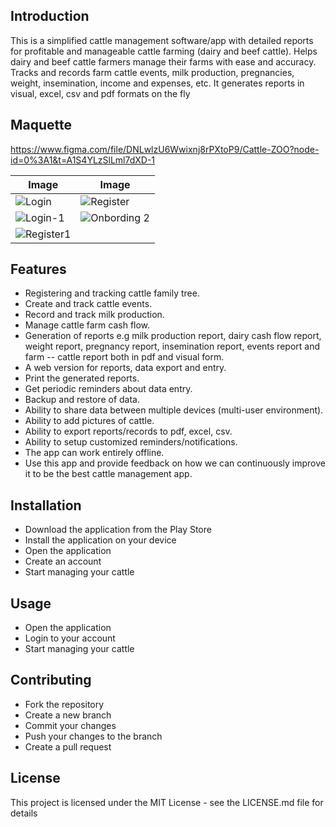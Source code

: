 ## Introduction

This is a simplified cattle management software/app with detailed reports for profitable and manageable cattle farming (dairy and beef cattle).
Helps dairy and beef cattle farmers manage their farms with ease and accuracy. Tracks and records farm cattle events, milk production, pregnancies, weight, insemination, income and expenses, etc. It generates reports in visual, excel, csv and pdf formats on the fly

## Maquette
https://www.figma.com/file/DNLwlzU6Wwixnj8rPXtoP9/Cattle-ZOO?node-id=0%3A1&t=A1S4YLzSlLml7dXD-1

| Image | Image |
|-------|-------|
| ![Login](https://user-images.githubusercontent.com/93929557/216771281-1de7e37f-2b21-46fb-9819-9e2936c2d944.png) |![Register](https://user-images.githubusercontent.com/93929557/216771299-42fa9f0a-d34d-4dfe-8190-036a57ffec40.png) |
| ![Login-1](https://user-images.githubusercontent.com/93929557/216771283-9aa30115-d755-4695-8e47-ddee708ce67f.png)| ![Onbording 2](https://user-images.githubusercontent.com/93929557/216771285-2702254d-4c01-456d-bb6c-3e4f70f4e28f.png) |
|![Register1](https://user-images.githubusercontent.com/93929557/216771300-07ce46ad-da0f-4c0b-9622-d398e7a1d863.png) |





## Features

- Registering and tracking cattle family tree.
- Create and track cattle events.
- Record and track milk production.
- Manage cattle farm cash flow.
- Generation of reports e.g milk production report, dairy cash flow report, weight report, pregnancy report, insemination report, events report and farm -- cattle report both in pdf and visual form.
- A web version for reports, data export and entry.
- Print the generated reports.
- Get periodic reminders about data entry.
- Backup and restore of data.
- Ability to share data between multiple devices (multi-user environment).
- Ability to add pictures of cattle.
- Ability to export reports/records to pdf, excel, csv.
- Ability to setup customized reminders/notifications.
- The app can work entirely offline.
- Use this app and provide feedback on how we can continuously improve it to be the best cattle management app.

## Installation

- Download the application from the Play Store
- Install the application on your device
- Open the application
- Create an account
- Start managing your cattle

## Usage

- Open the application
- Login to your account
- Start managing your cattle

## Contributing

- Fork the repository
- Create a new branch
- Commit your changes
- Push your changes to the branch
- Create a pull request

## License

This project is licensed under the MIT License - see the LICENSE.md file for details
